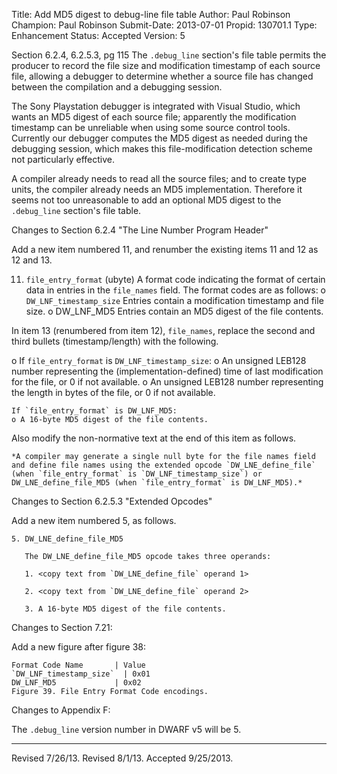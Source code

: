 Title:       Add MD5 digest to debug-line file table
Author:      Paul Robinson
Champion:    Paul Robinson
Submit-Date: 2013-07-01
Propid:      130701.1
Type:        Enhancement
Status:      Accepted
Version:     5

Section 6.2.4, 6.2.5.3, pg 115
The `.debug_line` section's file table permits the producer to record the
file size and modification timestamp of each source file, allowing a
debugger to determine whether a source file has changed between the
compilation and a debugging session.

The Sony Playstation debugger is integrated with Visual Studio, which
wants an MD5 digest of each source file; apparently the modification
timestamp can be unreliable when using some source control tools.
Currently our debugger computes the MD5 digest as needed during the
debugging session, which makes this file-modification detection scheme
not particularly effective.

A compiler already needs to read all the source files; and to create
type units, the compiler already needs an MD5 implementation.
Therefore it seems not too unreasonable to add an optional MD5 digest
to the `.debug_line` section's file table.


Changes to Section 6.2.4 "The Line Number Program Header"

Add a new item numbered 11, and renumber the existing items 11 and 12
as 12 and 13.

  11. `file_entry_format` (ubyte)
      A format code indicating the format of certain data in entries in
      the `file_names` field.  The format codes are as follows:
      o `DW_LNF_timestamp_size`
        Entries contain a modification timestamp and file size.
      o DW_LNF_MD5
        Entries contain an MD5 digest of the file contents.

In item 13 (renumbered from item 12), `file_names`, replace the second
and third bullets (timestamp/length) with the following.

  o If `file_entry_format` is `DW_LNF_timestamp_size`:
    o An unsigned LEB128 number representing the (implementation-defined)
      time of last modification for the file, or 0 if not available.
    o An unsigned LEB128 number representing the length in bytes of
      the file, or 0 if not available.

    If `file_entry_format` is DW_LNF_MD5:
    o A 16-byte MD5 digest of the file contents.

Also modify the non-normative text at the end of this item as follows.

    *A compiler may generate a single null byte for the file names field
    and define file names using the extended opcode `DW_LNE_define_file`
    (when `file_entry_format` is `DW_LNF_timestamp_size`) or
    DW_LNE_define_file_MD5 (when `file_entry_format` is DW_LNF_MD5).*

Changes to Section 6.2.5.3 "Extended Opcodes"

Add a new item numbered 5, as follows.

    5. DW_LNE_define_file_MD5

       The DW_LNE_define_file_MD5 opcode takes three operands:

       1. <copy text from `DW_LNE_define_file` operand 1>

       2. <copy text from `DW_LNE_define_file` operand 2>

       3. A 16-byte MD5 digest of the file contents.

Changes to Section 7.21:

Add a new figure after figure 38:

    Format Code Name       | Value
    `DW_LNF_timestamp_size`  | 0x01
    DW_LNF_MD5             | 0x02
    Figure 39. File Entry Format Code encodings.

Changes to Appendix F:

The `.debug_line` version number in DWARF v5 will be 5.

---

Revised 7/26/13.
Revised 8/1/13.
Accepted 9/25/2013.
